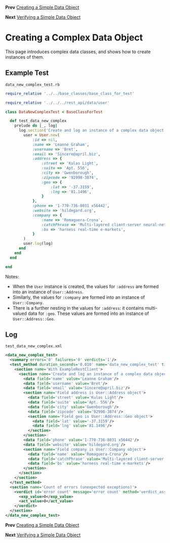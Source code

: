 <!--- GENERATED FILE, DO NOT EDIT --->
**Prev** [Creating a Simple Data Object](./DataNewSimple.md)

**Next** [Verifying a Simple Data Object](./DataEqualSimple.md)


# Creating a Complex Data Object

This page introduces complex data classes, and shows how to create instances of them.

## Example Test

<code>data_new_complex_test.rb</code>
```ruby
require_relative '../../base_classes/base_class_for_test'

require_relative '../../../rest_api/data/user'

class DataNewComplexTest < BaseClassForTest

  def test_data_new_complex
    prelude do |_, log|
      log.section('Create and log an instance of a complex data object') do
        user = User.new(
            :id => nil,
            :name => 'Leanne Graham',
            :username => 'Bret',
            :email => 'Sincere@april.biz',
            :address => {
                :street => 'Kulas Light',
                :suite => 'Apt. 556',
                :city => 'Gwenborough',
                :zipcode => '92998-3874',
                :geo => {
                    :lat => '-37.3159',
                    :lng => '81.1496',
                }
            },
            :phone => '1-770-736-8031 x56442',
            :website => 'hildegard.org',
            :company => {
                :name => 'Romaguera-Crona',
                :catchPhrase => 'Multi-layered client-server neural-net',
                :bs => 'harness real-time e-markets',
            }
        )
        user.log(log)
      end
    end
  end

end
```

Notes:

- When the <code>User</code> instance is created, the values for <code>:address</code> are formed into an instance of <code>User::Address</code>.
- Similarly, the values for <code>:company</code> are formed into an instance of <code>User::Company</code>.
- There is a further nesting in the values for <code>:address</code>:  it contains multi-valued data for <code>:geo</code>.  These values are formed into an instance of <code>User::Address::Geo</code>.

## Log

<code>test_data_new_complex.xml</code>
```xml
<data_new_complex_test>
  <summary errors='0' failures='0' verdicts='1'/>
  <test_method duration_seconds='0.010' name='data_new_complex_test' timestamp='2017-09-29-Fri-12.00.49.457'>
    <section name='With ExampleRestClient'>
      <section name='Create and log an instance of a complex data object'>
        <data field='name' value='Leanne Graham'/>
        <data field='username' value='Bret'/>
        <data field='email' value='Sincere@april.biz'/>
        <section name='Field address is User::Address object'>
          <data field='street' value='Kulas Light'/>
          <data field='suite' value='Apt. 556'/>
          <data field='city' value='Gwenborough'/>
          <data field='zipcode' value='92998-3874'/>
          <section name='Field geo is User::Address::Geo object'>
            <data field='lat' value='-37.3159'/>
            <data field='lng' value='81.1496'/>
          </section>
        </section>
        <data field='phone' value='1-770-736-8031 x56442'/>
        <data field='website' value='hildegard.org'/>
        <section name='Field company is User::Company object'>
          <data field='name' value='Romaguera-Crona'/>
          <data field='catchPhrase' value='Multi-layered client-server neural-net'/>
          <data field='bs' value='harness real-time e-markets'/>
        </section>
      </section>
    </section>
  </test_method>
  <section name='Count of errors (unexpected exceptions)'>
    <verdict id='error count' message='error count' method='verdict_assert_equal?' outcome='passed' volatile='true'>
      <exp_value>0</exp_value>
      <act_value>0</act_value>
    </verdict>
  </section>
</data_new_complex_test>
```

**Prev** [Creating a Simple Data Object](./DataNewSimple.md)

**Next** [Verifying a Simple Data Object](./DataEqualSimple.md)

